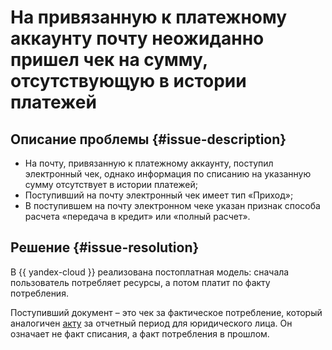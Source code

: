 # На привязанную к платежному аккаунту почту неожиданно пришел чек на сумму, отсутствующую в истории платежей


## Описание проблемы {#issue-description}

* На почту, привязанную к платежному аккаунту, поступил электронный чек, однако информация по списанию на указанную сумму отсутствует в истории платежей;
* Поступивший на почту электронный чек имеет тип «Приход»;
* В поступившем на почту электронном чеке указан признак способа расчета «передача в кредит» или «полный расчет».

## Решение {#issue-resolution}

В {{ yandex-cloud }} реализована постоплатная модель: сначала пользователь потребляет ресурсы, а потом платит по факту потребления.

Поступивший документ – это чек за фактическое потребление, который аналогичен [акту](../../../billing/concepts/act.md) за отчетный период для юридического лица. Он означает не факт списания, а факт потребления в прошлом.
